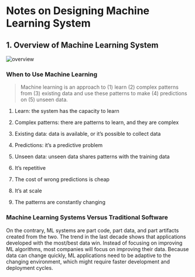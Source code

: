 # Notes on Designing Machine Learning System

## 1. Overview of Machine Learning System

![overview]()

### When to Use Machine Learning

> Machine learning is an approach to (1) learn (2) complex patterns from (3) existing data and use these patterns to make (4) predictions on (5) unseen data.

1. Learn: the system has the capacity to learn
2. Complex patterns: there are patterns to learn, and they are complex
3. Existing data: data is available, or it’s possible to collect data
4. Predictions: it’s a predictive problem
5. Unseen data: unseen data shares patterns with the training data

6. It’s repetitive
7. The cost of wrong predictions is cheap
8. It’s at scale
9. The patterns are constantly changing

### Machine Learning Systems Versus Traditional Software

On the contrary, ML systems are part code, part data, and part artifacts created from the two. The trend in the last decade shows that applications developed with the most/best data win. Instead of focusing on improving ML algorithms, most companies will focus on improving their data. Because data can change quickly, ML applications need to be adaptive to the changing environment, which might require faster development and deployment cycles.

